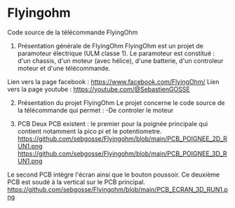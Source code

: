 # Flyingohm
Code source de la télécommande FlyingOhm

1. Présentation générale de FlyingOhm
FlyingOhm est un projet de paramoteur électrique (ULM classe 1).
Le paramoteur est constitué : d'un chassis, d'un moteur (avec hélice), d'une batterie, d'un controleur moteur et d'une télécommande.

Lien vers la page facebook : https://www.facebook.com/FlyingOhm/
Lien vers la page youtube : https://youtube.com/@SebastienGOSSE

2. Présentation du projet FlyingOhm
Le projet concerne le code source de la télécommande qui permet :
-De controler le moteur


3. PCB
Deux PCB existent : le premier pour la poignée principale qui contient notamment la pico pi et le potentiometre.
https://github.com/sebgosse/Flyingohm/blob/main/PCB_POIGNEE_2D_RUN1.png
https://github.com/sebgosse/Flyingohm/blob/main/PCB_POIGNEE_3D_RUN1.png

Le second PCB intègre l'écran ainsi que le bouton poussoir. Ce deuxième PCB est soudé à la vertical sur le PCB principal.
https://github.com/sebgosse/Flyingohm/blob/main/PCB_ECRAN_3D_RUN1.png
